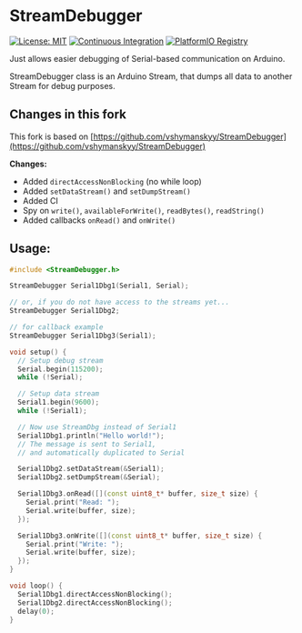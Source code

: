 # StreamDebugger

[![License: MIT](https://img.shields.io/badge/License-MIT-yellow.svg)](https://opensource.org/licenses/MIT)
[![Continuous Integration](https://github.com/mathieucarbou/StreamDebugger/actions/workflows/ci.yml/badge.svg)](https://github.com/mathieucarbou/StreamDebugger/actions/workflows/ci.yml)
[![PlatformIO Registry](https://badges.registry.platformio.org/packages/mathieucarbou/library/StreamDebugger.svg)](https://registry.platformio.org/libraries/mathieucarbou/StreamDebugger)

Just allows easier debugging of Serial-based communication on Arduino.

StreamDebugger class is an Arduino Stream, that dumps all data to another Stream for debug purposes.

## Changes in this fork

This fork is based on [https://github.com/vshymanskyy/StreamDebugger](https://github.com/vshymanskyy/StreamDebugger)

**Changes:**

- Added `directAccessNonBlocking` (no while loop)
- Added `setDataStream()` and `setDumpStream()`
- Added CI
- Spy on `write()`, `availableForWrite()`, `readBytes()`, `readString()`
- Added callbacks `onRead()` and `onWrite()`

## Usage:

```cpp
#include <StreamDebugger.h>

StreamDebugger Serial1Dbg1(Serial1, Serial);

// or, if you do not have access to the streams yet...
StreamDebugger Serial1Dbg2;

// for callback example
StreamDebugger Serial1Dbg3(Serial1);

void setup() {
  // Setup debug stream
  Serial.begin(115200);
  while (!Serial);

  // Setup data stream
  Serial1.begin(9600);
  while (!Serial1);

  // Now use StreamDbg instead of Serial1
  Serial1Dbg1.println("Hello world!");
  // The message is sent to Serial1,
  // and automatically duplicated to Serial

  Serial1Dbg2.setDataStream(&Serial1);
  Serial1Dbg2.setDumpStream(&Serial);

  Serial1Dbg3.onRead([](const uint8_t* buffer, size_t size) {
    Serial.print("Read: ");
    Serial.write(buffer, size);
  });

  Serial1Dbg3.onWrite([](const uint8_t* buffer, size_t size) {
    Serial.print("Write: ");
    Serial.write(buffer, size);
  });
}

void loop() {
  Serial1Dbg1.directAccessNonBlocking();
  Serial1Dbg2.directAccessNonBlocking();
  delay(0);
}
```
